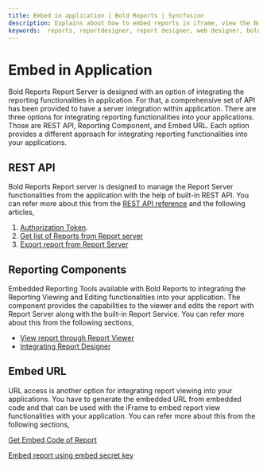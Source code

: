 ```yaml
---
title: Embed in application | Bold Reports | Syncfusion
description: Explains about how to embed reports in iframe, view the Bold Reports Server reports using the Report Viewer, integrate the Report Designer into other application.
keywords:  reports, reportdesigner, report designer, web designer, bold-reports reportdesigner.
---
```


# Embed in Application

Bold Reports Report Server is designed with an option of integrating the reporting functionalities in application. For that, a comprehensive set of API has been provided to have a server integration within application. There are three options for integrating reporting functionalities into your applications. Those are REST API, Reporting Component, and Embed URL. Each option provides a different approach for integrating reporting functionalities into your applications.

## REST API

Bold Reports Report server is designed to manage the Report Server functionalities from the application with the help of built-in REST API. You can refer more about this from the [REST API reference](https://help.boldreports.com/developer-guide/rest-api/v1.0/) and the following articles,

1. [Authorization Token](/developer-guide/how-to/generate-access-token-for-bold-reports-server-user/).
2. [Get list of Reports from Report server](/developer-guide/how-to/get-list-of-items-from-bold-reports-server/)
3. [Export report from Report Server](/administrator-guide/how-to/export-report-from-bold-reports-server/)

## Reporting Components

Embedded Reporting Tools available with Bold Reports to integrating the Reporting Viewing and Editing functionalities into your application. The component provides the capabilities to the viewer and edits the report with Report Server along with the built-in Report Service. You can refer more about this from the following sections,

* [View report through Report Viewer](/developer-guide/embed-in-application/view-report-through-report-viewer/)
* [Integrating Report Designer](/developer-guide/embed-in-application/integrating-report-designer/)

## Embed URL

URL access is another option for integrating report viewing into your applications. You have to generate the embedded URL from embedded code and that can be used with the iFrame to embed report view functionalities with your application. You can refer more about this from the following sections,

[Get Embed Code of Report](/developer-guide/embed-in-application/iframe/embed-code-of-report/)

[Embed report using embed secret key](/developer-guide/embed-in-application/iframe/embed-secret-key/)